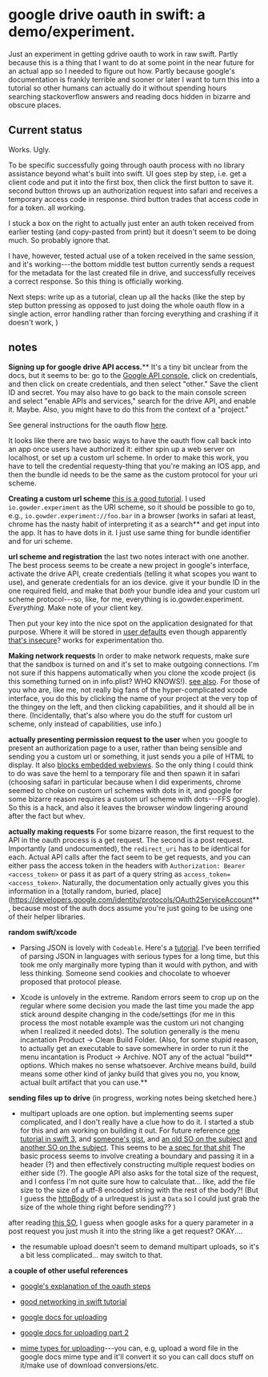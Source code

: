 # google drive oauth in swift: a demo/experiment.

Just an experiment in getting gdrive oauth to work in raw swift.  Partly because this is a thing that I want to do at some point in the near future for an actual app so I needed to figure out how.  Partly because google's documentation is frankly terrible and sooner or later I want to turn this into a tutorial so other humans can actually do it without spending hours searching stackoverflow answers and reading docs hidden in bizarre and obscure places.

## Current status

Works.  Ugly.

To be specific successfully going through oauth process with no library assistance beyond what's built into swift.  UI goes step by step, i.e. get a client code and put it into the first box, then click the first button to save it.  second button throws up an authorization request into safari and receives a temporary access code in response.  third button trades that access code in for a token.  all working.

I stuck a box on the right to actually just enter an auth token received from earlier testing (and copy-pasted from print) but it doesn't seem to be doing much.  So probably ignore that. 

I have, however, tested actual use of a token received in the same session, and it's working---the bottom middle test button currently sends a request for the metadata for the last created file in drive, and successfully receives a correct response.  So this thing is officially working.

Next steps: write up as a tutorial, clean up all the hacks (like the step by step button pressing as opposed to just doing the whole oauth flow in a single action, error handling rather than forcing everything and crashing if it doesn't work, )


## notes

**Signing up for google drive API access.****  It's a tiny bit unclear from the docs, but it seems to be: go to the [Google API console](https://console.developers.google.com/), click on credentials, and then click on create credentials, and then select "other."  Save the client ID and secret.  You may also have to go back to the main console screen and select "enable APIs and services," search for the drive API, and enable it.  Maybe. Also, you might have to do this from the context of a "project."  

See general instructions for the oauth flow [here](https://developers.google.com/identity/protocols/OAuth2InstalledApp#overview). 



It looks like there are two basic ways to have the oauth flow call back into an app once users have authorized it: either spin up a web server on localhost, or set up a custom url scheme. In order to make this work, you have to tell the credential requesty-thing that you're making an IOS app, and then the bundle id needs to be the same as the custom protocol for your uri scheme.

**Creating a custom url scheme** [this is a good tutorial](https://css-tricks.com/create-url-scheme/).  I used `io.gowder.experiment` as the URI scheme, so it should be possible to go to, e.g., `io.gowder.experiment://foo.bar` in a browser (works in safari at least, chrome has the nasty habit of interpreting it as a search** and get input into the app.   It has to have dots in it.  I just use same thing for bundle identifier and for uri scheme.

**url scheme and registration** the last two notes interact with one another.  The best process seems to be create a new project in google's interface, activate the drive API, create credentials (telling it what scopes you want to use), and generate credentials for an ios device.  give it your bundle ID in the one required field, and make that *both* your bundle idea and your custom url scheme protocol---so, like, for me, everything is io.gowder.experiment.  *Everything.*  Make note of your client key.

Then put your key into the nice spot on the application designated for that purpose.  Where it will be stored in [user defaults](https://developer.apple.com/documentation/foundation/userdefaults) even though apparently [that's insecure](https://medium.com/swift2go/application-security-musts-for-every-ios-app-dabf095b9c4f)?  works for experimentation tho.

**Making network requests** In order to make network requests, make sure that the sandbox is turned on and it's set to make outgoing connections.  I'm not sure if this happens automatically when you clone the xcode project (is this something turned on in info.plist?  WHO KNOWS!). [see also](https://stackoverflow.com/a/49892564/4386239).  For those of you who are, like me, not really big fans of the hyper-complicated xcode interface, you do this by clicking the name of your project at the very top of the thingey on the left, and then clicking capabilities, and it should all be in there.  (Incidentally, that's also where you do the stuff for custom url scheme, only instead of capabilities, use info.)

**actually presenting permission request to the user** when you google to present an authorization page to a user, rather than being sensible and sending you a custom url or something, it just sends you a pile of HTML to display. It also [blocks embedded webviews](https://developers.googleblog.com/2016/08/modernizing-oauth-interactions-in-native-apps.html).  So the only thing I could think to do was save the heml to a temporary file and then spawn it in safari (choosing safari in particular because when I did experiments, chrome seemed to choke on custom url schemes with dots in it, and google for some bizarre reason requires a custom url scheme with dots---FFS google).  So this is a hack, and also it leaves the browser window lingering around after the fact but whev.

**actually making requests** For some bizarre reason, the first request to the API in the oauth process is a get request. The second is a post request. Importantly (and undocumented), the `redirect_uri` has to be identical for each.  Actual API calls after the fact seem to be get requests, and you can either pass the access token in the headers with `Authorization: Bearer <access_token>` or pass it as part of a query string as `access_token=<access_token>`.  Naturally, the documentation only actually gives you this information in a [totally random, buried, place](https://developers.google.com/identity/protocols/OAuth2ServiceAccount**, because most of the auth docs assume you're just going to be using one of their helper libraries. 

**random swift/xcode** 

- Parsing JSON is lovely with `Codeable`.  Here's a [tutorial](https://benscheirman.com/2017/06/swift-json/).  I've been terrified of parsing JSON in languages with serious types for a long time, but this took me only marginally more typing than it would with python, and with less thinking.  Someone send cookies and chocolate to whoever proposed that protocol please. 

- Xcode is unlovely in the extreme. Random errors seem to crop up on the regular where some decision you made the last time you made the app stick around despite changing in the code/settings (for me in this process the most notable example was the custom uri not changing when I realized it needed dots). The solution generally is the menu incantation Product -> Clean Build Folder.  (Also, for some stupid reason, to actually get an executable to save somewhere in order to run it the menu incantation is Product -> Archive.  NOT any of the actual "build** options.  Which makes no sense whatsoever. Archive means build, build means some other kind of janky build that gives you no, you know, actual built artifact that you can use.**

**sending files up to drive** (in progress, working notes being sketched here.)

- multipart uploads are one option.  but implementing seems super complicated, and I don't really have a clue how to do it.  I started a stub for this and am working on building it out.  For future reference [one tutorial in swift 3](https://newfivefour.com/swift-form-data-multipart-upload-URLRequest.html), and [someone's gist](https://gist.github.com/nolanw/dff7cc5d5570b030d6ba385698348b7c), and [an old SO on the subject](https://stackoverflow.com/questions/29623187/upload-image-with-multipart-form-data-ios-in-swift) [and another SO on the subject](https://stackoverflow.com/questions/26162616/upload-image-with-parameters-in-swift/26163136#26163136). This seems to be [a spec for that shit](https://www.w3.org/TR/html401/interact/forms.html#h-17.13.4.2)  The basic process seems to involve creating a boundary and passing it in a header (?) and then effectively constructing multiple request bodies on either side (?).  The google API also asks for the total size of the request, and I confess I'm not quite sure how to calculate that... like, add the file size to the size of a utf-8 encoded string with the rest of the body?! (But I guess the [httpBody](https://developer.apple.com/documentation/foundation/urlrequest/2011390-httpbody) of a urlrequest is just a `Data` so I could just grab the size of the whole thing right before sending?? )

after reading [this SO](https://stackoverflow.com/questions/611906/http-post-with-url-query-parameters-good-idea-or-not), I guess when google asks for a query parameter in a post request you just mush it into the string like a get request?  OKAY.... 

- the resumable upload doesn't seem to demand multipart uploads, so it's a bit less complicated... may switch to that.



**a couple of other useful references**

- [google's explanation of the oauth steps](https://developers.google.com/identity/protocols/OAuth2InstalledApp) 

- [good networking in swift tutorial](https://medium.com/swift2go/networking-in-swift-the-right-way-17cd34d11b7b)

- [google docs for uploading](https://developers.google.com/drive/api/v3/manage-uploads)

- [google docs for uploading part 2](https://developers.google.com/drive/api/v3/reference/files)

- [mime types for uploading](https://developers.google.com/drive/api/v3/mime-types)---you can, e.g, upload a word file in the google docs mime type and it'll convert it so you can call docs stuff on it/make use of download conversions/etc.
